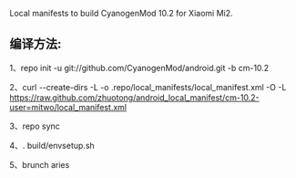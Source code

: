 Local manifests to build CyanogenMod 10.2 for Xiaomi Mi2.

编译方法:
-------------

1、repo init -u git://github.com/CyanogenMod/android.git -b cm-10.2

2、curl --create-dirs -L -o .repo/local_manifests/local_manifest.xml -O -L https://raw.github.com/zhuotong/android_local_manifest/cm-10.2-user=mitwo/local_manifest.xml

3、repo sync

4、. build/envsetup.sh

5、brunch aries
